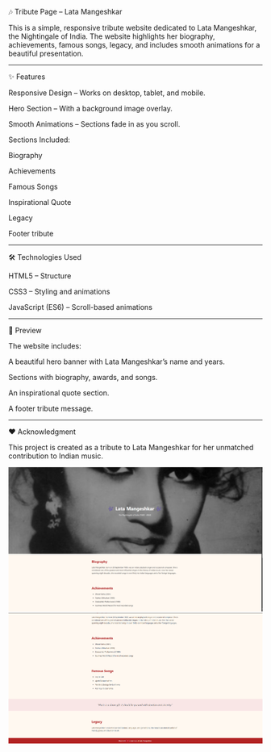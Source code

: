 🎶 Tribute Page – Lata Mangeshkar

This is a simple, responsive tribute website dedicated to Lata Mangeshkar, the Nightingale of India.
The website highlights her biography, achievements, famous songs, legacy, and includes smooth animations for a beautiful presentation.

---

✨ Features

Responsive Design – Works on desktop, tablet, and mobile.

Hero Section – With a background image overlay.

Smooth Animations – Sections fade in as you scroll.

Sections Included:

Biography

Achievements

Famous Songs

Inspirational Quote

Legacy

Footer tribute

---

🛠️ Technologies Used

HTML5 – Structure

CSS3 – Styling and animations

JavaScript (ES6) – Scroll-based animations

---

🌸 Preview

The website includes:

A beautiful hero banner with Lata Mangeshkar’s name and years.

Sections with biography, awards, and songs.

An inspirational quote section.

A footer tribute message.

---

❤️ Acknowledgment

This project is created as a tribute to Lata Mangeshkar for her unmatched contribution to Indian music.

![Screenshot 2025-08-22 121247](https://github.com/Anushkaaa29/Oasis/blob/main/tribute%20lata%20mangeshkar/Screenshot%202025-08-30%20152157.png)
![Screenshot 2025-08-22 121247](https://github.com/Anushkaaa29/Oasis/blob/main/tribute%20lata%20mangeshkar/Screenshot%202025-08-30%20152226.png)
